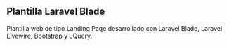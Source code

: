 ## Plantilla Laravel Blade

Plantilla web de tipo Landing Page desarrollado con Laravel Blade, Laravel Livewire, Bootstrap y JQuery.